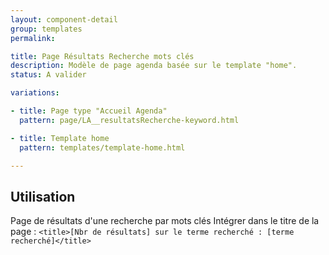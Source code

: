 ```yaml
---
layout: component-detail
group: templates
permalink:

title: Page Résultats Recherche mots clés
description: Modèle de page agenda basée sur le template "home".
status: A valider

variations:

- title: Page type "Accueil Agenda"
  pattern: page/LA__resultatsRecherche-keyword.html

- title: Template home
  pattern: templates/template-home.html

---
```

## Utilisation

Page de résultats d'une recherche par mots clés
Intégrer dans le titre de la page : `<title>[Nbr de résultats] sur le terme recherché : [terme recherché]</title>`